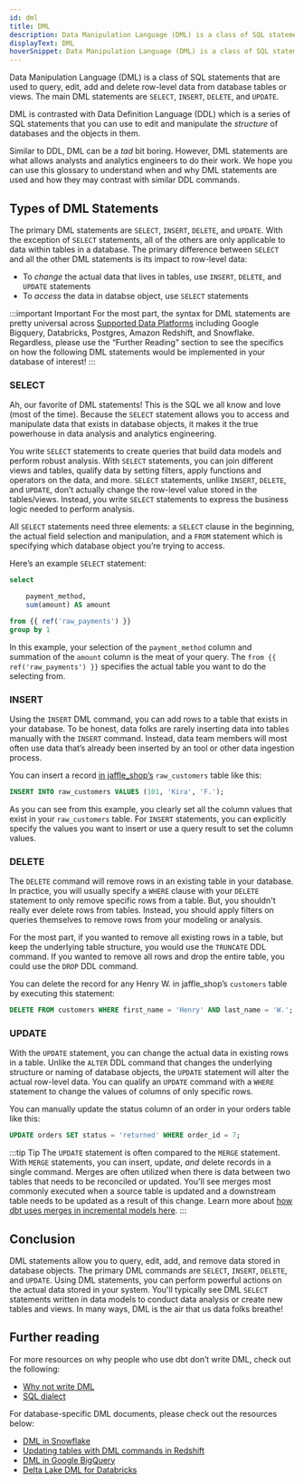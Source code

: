 ```yaml
---
id: dml
title: DML
description: Data Manipulation Language (DML) is a class of SQL statements that are used to query, edit, add and delete row-level data from database tables or views.
displayText: DML  
hoverSnippet: Data Manipulation Language (DML) is a class of SQL statements that are used to query, edit, add and delete row-level data from database tables or views. The main DML statements are SELECT, INSERT, DELETE, and UPDATE. 
---
```


<head>
	<title>DML: The SQL statements that make the data world go 'round</title>
</head>

Data Manipulation Language (DML) is a class of SQL statements that are used to query, edit, add and delete row-level data from database <Term id="table">tables</Term> or <Term id="view">views</Term>. The main DML statements are `SELECT`, `INSERT`, `DELETE`, and `UPDATE`.

DML is contrasted with <Term id="ddl">Data Definition Language (DDL)</Term> which is a series of SQL statements that you can use to edit and manipulate the *structure* of databases and the objects in them.

Similar to DDL, DML can be a *tad* bit boring. However, DML statements are what allows analysts and analytics engineers to do their work. We hope you can use this glossary to understand when and why DML statements are used and how they may contrast with similar DDL commands.


## Types of DML Statements

The primary DML statements are `SELECT`, `INSERT`, `DELETE`, and `UPDATE`. With the exception of `SELECT` statements, all of the others are only applicable to data within tables in a database. The primary difference between `SELECT` and all the other DML statements is its impact to row-level data:

- To *change* the actual data that lives in tables, use `INSERT`, `DELETE`, and `UPDATE` statements
- To *access* the data in databse object, use `SELECT` statements

:::important Important
For the most part, the syntax for DML statements are pretty universal across [Supported Data Platforms](https://docs.getdbt.com/docs/supported-data-platforms) including Google Bigquery, Databricks, Postgres, Amazon Redshift, and Snowflake. Regardless, please use the “Further Reading” section to see the specifics on how the following DML statements would be implemented in your database of interest!
:::

### SELECT

Ah, our favorite of DML statements! This is the SQL we all know and love (most of the time). Because the `SELECT` statement allows you to access and manipulate data that exists in database objects, it makes it the true powerhouse in data analysis and analytics engineering. 

You write `SELECT` statements to create queries that build data models and perform robust analysis. With `SELECT` statements, you can join different views and tables, qualify data by setting filters, apply functions and operators on the data, and more. `SELECT` statements, unlike `INSERT`, `DELETE`, and `UPDATE`, don’t actually change the row-level value stored in the tables/views. Instead, you write `SELECT` statements to express the business logic needed to perform analysis.

All `SELECT` statements need three elements: a `SELECT` clause in the beginning, the actual field selection and manipulation, and a `FROM` statement which is specifying which database object you’re trying to access.

Here’s an example `SELECT` statement:

```sql
select

	payment_method,
	sum(amount) AS amount

from {{ ref('raw_payments') }}
group by 1
```

In this example, your selection of the `payment_method` column and summation of the `amount` column is the meat of your query. The `from {{ ref('raw_payments') }}` specifies the actual table you want to do the selecting from.

### INSERT

Using the `INSERT` DML command, you can add rows to a table that exists in your database. To be honest, data folks are rarely inserting data into tables manually with the `INSERT` command. Instead, data team members will most often use data that’s already been inserted by an <Term id="elt" /> tool or other data ingestion process.

You can insert a record [in jaffle_shop’s](https://github.com/dbt-labs/jaffle_shop) `raw_customers` table like this:

```sql
INSERT INTO raw_customers VALUES (101, 'Kira', 'F.');
```

As you can see from this example, you clearly set all the column values that exist in your `raw_customers` table. For `INSERT` statements, you can explicitly specify the values you want to insert or use a query result to set the column values.

### DELETE

The `DELETE` command will remove rows in an existing table in your database. In practice, you will usually specify a `WHERE` clause with your `DELETE` statement to only remove specific rows from a table. But, you shouldn't really ever delete rows from tables. Instead, you should apply filters on queries themselves to remove rows from your modeling or analysis.

For the most part, if you wanted to remove all existing rows in a table, but keep the underlying table structure, you would use the `TRUNCATE` DDL command. If you wanted to remove all rows and drop the entire table, you could use the `DROP` DDL command.

You can delete the record for any Henry W. in jaffle_shop’s `customers` table by executing this statement:

```sql
DELETE FROM customers WHERE first_name = 'Henry' AND last_name = 'W.';
```

### UPDATE

With the `UPDATE` statement, you can change the actual data in existing rows in a table. Unlike the `ALTER` DDL command that changes the underlying structure or naming of database objects, the `UPDATE` statement will alter the actual row-level data. You can qualify an `UPDATE` command with a `WHERE` statement to change the values of columns of only specific rows.

You can manually update the status column of an order in your orders table like this:

```sql
UPDATE orders SET status = 'returned' WHERE order_id = 7;
```

:::tip Tip
The `UPDATE` statement is often compared to the `MERGE` statement. With `MERGE` statements, you can insert, update, *and* delete records in a single command. Merges are often utilized when there is data between two tables that needs to be reconciled or updated. You'll see merges most commonly executed when a source table is updated and a downstream table needs to be updated as a result of this change. Learn more about [how dbt uses merges in incremental models here](https://docs.getdbt.com/docs/build/incremental-overview#how-incremental-models-work-in-dbt).
:::

## Conclusion

DML statements allow you to query, edit, add, and remove data stored in database objects. The primary DML commands are `SELECT`, `INSERT`, `DELETE`, and `UPDATE`. Using DML statements, you can perform powerful actions on the actual data stored in your system. You'll typically see DML `SELECT` statements written in data models to conduct data analysis or create new tables and views. In many ways, DML is the air that us data folks breathe!

## Further reading

For more resources on why people who use dbt don’t write DML, check out the following:

- [Why not write DML](/faqs/Project/why-not-write-dml)
- [SQL dialect](/faqs/Models/sql-dialect)

For database-specific DML documents, please check out the resources below:

- [DML in Snowflake](https://docs.snowflake.com/en/sql-reference/sql-dml.html)
- [Updating tables with DML commands in Redshift](https://docs.aws.amazon.com/redshift/latest/dg/t_Updating_tables_with_DML_commands.html)
- [DML in Google BigQuery](https://cloud.google.com/bigquery/docs/reference/standard-sql/data-manipulation-language)
- [Delta Lake DML for Databricks](https://databricks.com/blog/2020/09/29/diving-into-delta-lake-dml-internals-update-delete-merge.html)
